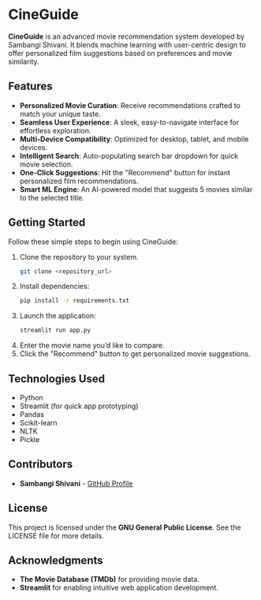 # CineGuide

**CineGuide** is an advanced movie recommendation system developed by Sambangi Shivani. It blends machine learning with user-centric design to offer personalized film suggestions based on preferences and movie similarity.

## Features
- **Personalized Movie Curation**: Receive recommendations crafted to match your unique taste.
- **Seamless User Experience**: A sleek, easy-to-navigate interface for effortless exploration.
- **Multi-Device Compatibility**: Optimized for desktop, tablet, and mobile devices.
- **Intelligent Search**: Auto-populating search bar dropdown for quick movie selection.
- **One-Click Suggestions**: Hit the "Recommend" button for instant personalized film recommendations.
- **Smart ML Engine**: An AI-powered model that suggests 5 movies similar to the selected title.

## Getting Started
Follow these simple steps to begin using CineGuide:

1. Clone the repository to your system.
    ```bash
    git clone <repository_url>
    ```
2. Install dependencies:
    ```bash
    pip install -r requirements.txt
    ```
3. Launch the application:
    ```bash
    streamlit run app.py
    ```
4. Enter the movie name you’d like to compare.
5. Click the "Recommend" button to get personalized movie suggestions.

## Technologies Used
- Python
- Streamlit (for quick app prototyping)
- Pandas
- Scikit-learn
- NLTK
- Pickle

## Contributors
- **Sambangi Shivani** - [GitHub Profile](https://github.com/SHIVANISAMBANGI)

## License
This project is licensed under the **GNU General Public License**. See the LICENSE file for more details.

## Acknowledgments
- **The Movie Database (TMDb)** for providing movie data.
- **Streamlit** for enabling intuitive web application development.
